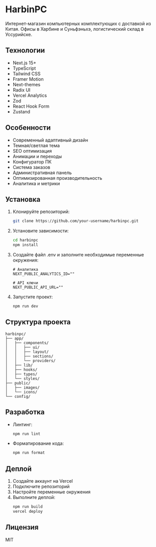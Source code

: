 # HarbinPC

Интернет-магазин компьютерных комплектующих с доставкой из Китая. Офисы в Харбине и Суньфэньхэ, логистический склад в Уссурийске.

## Технологии

- Next.js 15+
- TypeScript
- Tailwind CSS
- Framer Motion
- Next-themes
- Radix UI
- Vercel Analytics
- Zod
- React Hook Form
- Zustand

## Особенности

- Современный адаптивный дизайн
- Темная/светлая тема
- SEO оптимизация
- Анимации и переходы
- Конфигуратор ПК
- Система заказов
- Административная панель
- Оптимизированная производительность
- Аналитика и метрики

## Установка

1. Клонируйте репозиторий:

   ```bash
   git clone https://github.com/your-username/harbinpc.git
   ```

2. Установите зависимости:

   ```bash
   cd harbinpc
   npm install
   ```

3. Создайте файл .env и заполните необходимые переменные окружения:

   ```env
   # Аналитика
   NEXT_PUBLIC_ANALYTICS_ID=""

   # API ключи
   NEXT_PUBLIC_API_URL=""
   ```

4. Запустите проект:
   ```bash
   npm run dev
   ```

## Структура проекта

```
harbinpc/
├── app/
│   ├── components/
│   │   ├── ui/
│   │   ├── layout/
│   │   ├── sections/
│   │   └── providers/
│   ├── lib/
│   ├── hooks/
│   ├── types/
│   └── styles/
├── public/
│   ├── images/
│   └── icons/
└── config/
```

## Разработка

- Линтинг:

  ```bash
  npm run lint
  ```

- Форматирование кода:
  ```bash
  npm run format
  ```

## Деплой

1. Создайте аккаунт на Vercel
2. Подключите репозиторий
3. Настройте переменные окружения
4. Выполните деплой:
   ```bash
   npm run build
   vercel deploy
   ```

## Лицензия

MIT
